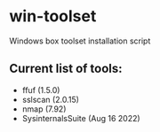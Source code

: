 # win-toolset
Windows box toolset installation script

## Current list of tools:
- ffuf (1.5.0)
- sslscan (2.0.15)
- nmap (7.92)
- SysinternalsSuite (Aug 16 2022)
